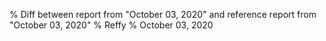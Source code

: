 % Diff between report from "October 03, 2020" and reference report from "October 03, 2020"
% Reffy
% October 03, 2020

